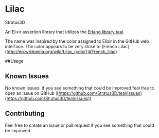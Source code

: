 Lilac
=====

Stratus3D

An Elixir assertion library that utilizes the [Erlang library teal](https://github.com/Stratus3D/teal).

The name was inspired by the color assigned to Elixir in the GitHub web interface. The color appears to be very close to [French Lilac](http://en.wikipedia.org/wiki/Lilac_(color\)#French_lilac)

##Usage

## Known Issues
No known issues. If you see something that could be improved feel free to open an issue on GitHub ([https://github.com/Stratus3D/teal/issues](https://github.com/Stratus3D/teal/issues))

## Contributing
Feel free to create an issue or pull request if you see something that could be improved.

